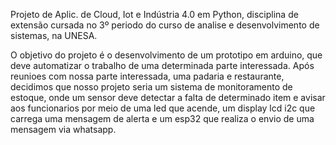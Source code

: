 Projeto de Aplic. de Cloud, Iot e Indústria 4.0 em Python, disciplina de extensão cursada no 3º periodo do curso de analise e desenvolvimento de sistemas, na UNESA. 

O objetivo do projeto é o desenvolvimento de um prototipo em arduino, que deve automatizar o trabalho de uma determinada parte interessada.
Após reunioes com nossa parte interessada, uma padaria e restaurante, decidimos que nosso projeto seria um sistema de monitoramento de estoque, onde um sensor deve detectar a falta de determinado item e avisar aos funcionarios por meio de uma led que acende, um display lcd i2c que carrega uma mensagem de alerta e um esp32 que realiza o envio de uma mensagem via whatsapp.
